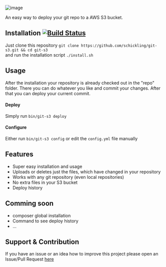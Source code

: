 ![image](http://i.imagebanana.com/img/sgfs0rmr/Gits3.jpg)

An easy way to deploy your git repo to a AWS S3 bucket.


## Installation [![Build Status](https://travis-ci.org/schickling/git-s3.png)](https://travis-ci.org/schickling/git-s3)
Just clone this repository `git clone https://github.com/schickling/git-s3.git && cd git-s3`  
and run the installation script `./install.sh`

## Usage

After the installation your repository is already checked out in the "repo" folder. There you can do whatever you like and commit your changes. After that you can deploy your current commit.

#### Deploy
Simply run `bin/git-s3 deploy`

#### Configure
Either run `bin/git-s3 config` or edit the `config.yml` file manually

## Features
* Super easy installation and usage
* Uploads or deletes just the files, which have changed in your repository
* Works with any git repository (even local repositories)
* No extra files in your S3 bucket
* Deploy history

## Comming soon
* composer global installation
* Command to see deploy history
* ...

## Support & Contribution
If you have an issue or an idea how to improve this project please open an Issue/Pull Request [here](https://github.com/schickling/git-s3/issues)
